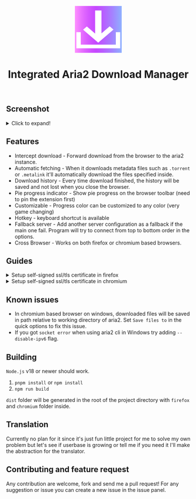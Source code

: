 <div align="center">
  <img src="./public/images/icon.png" alt="logo">
  <h1>Integrated Aria2 Download Manager</h1>
</div>
<br>

## Screenshot

<details>
  <summary>Click to expand!</summary>
  <br>

![Popup 1](./misc/popup.png) ![Popup 2](./misc/popup2.png)
![Error](./misc/download_error.png) ![Complete](./misc/download_complete.png)
![options](./misc/options.png)

</details>

## Features

- Intercept download - Forward download from the browser to the aria2 instance.
- Automatic fetching - When it downloads metadata files such as `.torrent` or
  `.metalink` it'll automatically download the files specified inside.
- Download history - Every time download finished, the history will be saved and
  not lost when you close the browser.
- Pie progress indicator - Show pie progress on the browser toolbar (need to pin
  the extension first)
- Customizable - Progress color can be customized to any color (very game
  changing)
- Hotkey - keyboard shortcut is available
- Fallback server - Add another server configuration as a fallback if the main
  one fail. Program will try to connect from top to bottom order in the options.
- Cross Browser - Works on both firefox or chromium based browsers.

## Guides

<details>
  <summary>Setup self-signed ssl/tls certificate in firefox</summary>
  <br>

1. Run `genssl.sh` script in the `scripts` folder to generate certificates.
2. Add `root-ca.pem` to Authorities in certificate manager (search for "view
   certificates" in the firefox settings) and check
   `This certificate can identify website` when importing
3. If still not work, try disabling
   `security.certerrors.mitm.auto_enable_enterprise_roots` and
   `security.enterprise_roots.enabled` in `about:config`
4. Finally run
   `aria2c --enable-rpc --rpc-secret=topsecret --rpc-certificate=server.p12 --rpc-secure`

</details>

<details>
  <summary>Setup self-signed ssl/tls certificate in chromium</summary>
  <br>

1. Run `genssl.sh` script in the `scripts` folder to generate certificates.
2. Add `root-ca.pem` to Authorities tab in Manage certificates (search for
   "manage certificates" in the search bar) and check
   `Trust this certificate for identifying websites` when importing
3. Finally run
   `aria2c --enable-rpc --rpc-secret=topsecret --rpc-certificate=server.p12 --rpc-secure`

</details>

## Known issues

- In chromium based browser on windows, downloaded files will be saved in path
  relative to working directory of aria2. Set `Save files to` in the quick
  options to fix this issue.
- If you got `socket error` when using aria2 cli in Windows try adding
  `--disable-ipv6` flag.

## Building

`Node.js` v18 or newer should work.

1. `pnpm install` or `npm install`
2. `npm run build`

`dist` folder will be generated in the root of the project directory with
`firefox` and `chromium` folder inside.

## Translation

Currently no plan for it since it's just fun little project for me to solve my
own problem but let's see if userbase is growing or tell me if you need it I'll
make the abstraction for the translator.

## Contributing and feature request

Any contribution are welcome, fork and send me a pull request! For any
suggestion or issue you can create a new issue in the issue panel.
